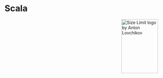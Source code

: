 # Scala 

<img src="https://www.scala-lang.org/resources/img/frontpage/scala-spiral.png" align="right"
     alt="Size Limit logo by Anton Lovchikov" width="120" height="178">
